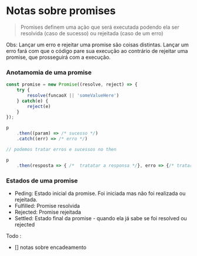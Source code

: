 # Notas sobre promises

> Promises definem uma ação que será executada podendo ela ser resolvida (caso de sucesso) ou rejeitada (caso de um erro)

Obs: Lançar um erro e rejeitar uma promise são coisas distintas. Lançar um erro fará com que o código pare sua execução ao contrário de rejeitar uma promise, que prosseguirá com a execução.

### Anotamomia de uma promise

```javascript
const promise = new Promise((resolve, reject) => {
    try {
        resolve(funcaoX || 'someValueHere')
    } catch(e) {
        reject(e)
    }
});

p
    .then((param) => /* sucesso */)
    .catch((err) => /* erro */)

// podemos tratar erros e sucessos no then

p 
    .then(resposta => { /*  tratatar a responsa */}, erro => {/* tratar o erro */})

```

### Estados de uma promise

* Peding: Estado inicial da promise. Foi iniciada mas não foi realizada ou rejeitada.
* Fulfilled: Promise resolvida
* Rejected: Promise rejeitada
* Settled: Estado final da promise - quando ela já sabe se foi resolved ou rejected

Todo :
* [] notas sobre encadeamento